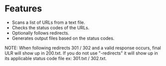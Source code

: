 # Features 

- Scans a list of URLs from a text file.
- Checks the status codes of the URLs.
- Optionally follows redirects. 
- Generates output files based on the status codes.

NOTE: When following redirects 301 / 302 and a valid response occurs, final ULR will show up in 200.txt. If you do not use "-redirects" it will show up in its applicable status code file ex: 301.txt / 302.txt.
